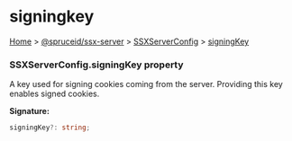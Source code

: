 # signingkey

[Home](index.md) > [@spruceid/ssx-server](ssx-server.md) > [SSXServerConfig](ssx-server.ssxserverconfig.md) > [signingKey](ssx-server.ssxserverconfig.signingkey.md)

### SSXServerConfig.signingKey property

A key used for signing cookies coming from the server. Providing this key enables signed cookies.

**Signature:**

```typescript
signingKey?: string;
```
